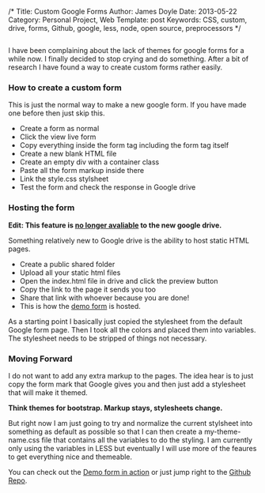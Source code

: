 /*
Title: Custom Google Forms
Author: James Doyle
Date: 2013-05-22
Category: Personal Project, Web
Template: post
Keywords: CSS, custom, drive, forms, Github, google, less, node, open source, preprocessors
*/

<div class="center">
  <img src="http://ohdoylerules.com/content/images/googleforms.png" alt="" align="middle">
</div>

I have been complaining about the lack of themes for google forms for a while now. I finally decided to stop crying and do something. After a bit of research I have found a way to create custom forms rather easily.

### How to create a custom form

This is just the normal way to make a new google form. If you have made one before then just skip this.

* Create a form as normal
* Click the view live form
* Copy everything inside the form tag including the form tag itself
* Create a new blank HTML file
* Create an empty div with a container class
* Paste all the form markup inside there
* Link the style.css stylsheet
* Test the form and check the response in Google drive

### Hosting the form

**Edit: This feature is [no longer avaliable](https://support.google.com/drive/answer/2881970?hl=en) to the new google drive.**

Something relatively new to Google drive is the ability to host static HTML pages.

* Create a public shared folder
* Upload all your static html files
* Open the index.html file in drive and click the preview button
* Copy the link to the page it sends you too
* Share that link with whoever because you are done!
* This is how the [demo form](https://googledrive.com/host/0B3SHb_huRFdyNENfQjVzSGpIOFU/index.html "Hosted Demo of custom Google Form") is hosted.

As a starting point I basically just copied the stylesheet from the default Google form page. Then I took all the colors and placed them into variables. The stylesheet needs to be stripped of things not necessary.

### Moving Forward

I do not want to add any extra markup to the pages. The idea hear is to just copy the form mark that Google gives you and then just add a stylesheet that will make it themed.

**Think themes for bootstrap. Markup stays, stylesheets change.**

But right now I am just going to try and normalize the current stylsheet into something as default as possible so that I can then create a my-theme-name.css file that contains all the variables to do the styling. I am currently only using the variables in LESS but eventually I will use more of the feaures to get everything nice and themeable.

You can check out the [Demo form in action](https://googledrive.com/host/0B3SHb_huRFdyNENfQjVzSGpIOFU/index.html "Hosted Demo of custom Google Form") or just jump right to the [Github Repo](https://github.com/james2doyle/google-form-styling "james2doyle/google-form-styling").
